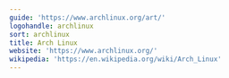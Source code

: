 ```yaml
---
guide: 'https://www.archlinux.org/art/'
logohandle: archlinux
sort: archlinux
title: Arch Linux
website: 'https://www.archlinux.org/'
wikipedia: 'https://en.wikipedia.org/wiki/Arch_Linux'
---
```

